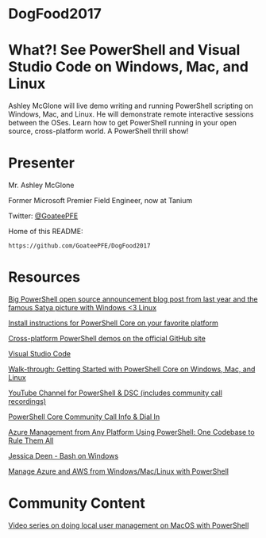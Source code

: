 # DogFood2017

# What?! See PowerShell and Visual Studio Code on Windows, Mac, and Linux

Ashley McGlone will live demo writing and running PowerShell scripting on Windows, Mac, and Linux. He will demonstrate remote interactive sessions between the OSes. Learn how to get PowerShell running in your open source, cross-platform world. A PowerShell thrill show!

# Presenter
Mr. Ashley McGlone

Former Microsoft Premier Field Engineer, now at Tanium

Twitter: [@GoateePFE](https://twitter.com/GoateePFE)

Home of this README:

    https://github.com/GoateePFE/DogFood2017

# Resources

[Big PowerShell open source announcement blog post from last year and the famous Satya picture with Windows <3 Linux](https://azure.microsoft.com/en-us/blog/powershell-is-open-sourced-and-is-available-on-linux/)

[Install instructions for PowerShell Core on your favorite platform](http://github.com/powershell/powershell)

[Cross-platform PowerShell demos on the official GitHub site](https://github.com/PowerShell/PowerShell/tree/master/demos)

[Visual Studio Code](https://code.visualstudio.com)

[Walk-through: Getting Started with PowerShell Core on Windows, Mac, and Linux](http://aka.ms/xplatps)

[YouTube Channel for PowerShell & DSC (includes community call recordings)](https://www.youtube.com/channel/UCMhQH-yJlr4_XHkwNunfMog)

[PowerShell Core Community Call Info & Dial In](https://github.com/PowerShell/PowerShell-RFC/tree/master/CommunityCall/)

[Azure Management from Any Platform Using PowerShell: One Codebase to Rule Them All](https://channel9.msdn.com/Blogs/AzureRM-Management-from-any-Platform/AuzreRm-Management-From-any-Platform)

[Jessica Deen - Bash on Windows](http://github.com/jldeen/SVCC-AzureMgmtxplat)

[Manage Azure and AWS from Windows/Mac/Linux with PowerShell](http://www.powershellgallery.com/items?q=netcore&x=17&y=18)

# Community Content

[Video series on doing local user management on MacOS with PowerShell](https://www.youtube.com/channel/UCZwk9gS1z08iVi-JPyS6a2g)
